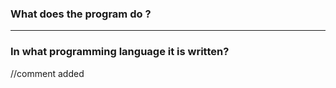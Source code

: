 ### What does the program do ?

----

### In what programming language it is written?
//comment added
